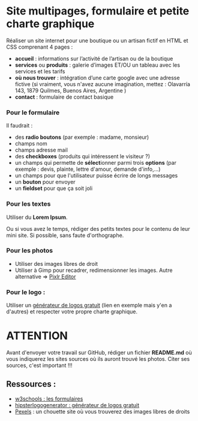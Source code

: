 # Site multipages, formulaire et petite charte graphique

Réaliser un site internet pour une boutique ou un artisan fictif en HTML et CSS comprenant 4 pages :
- **accueil** : informations sur l’activité de l’artisan ou de la boutique
- **services** ou **produits** : galerie d’images ET/OU un tableau avec les services et les tarifs
- **où nous trouver** : intégration d’une carte google avec une adresse fictive (si vraiment, vous n'avez aucune imagination, mettez : Olavarría 143, 1879 Quilmes, Buenos Aires, Argentine
)
- **contact** : formulaire de contact basique

### Pour le formulaire
Il faudrait :
- des **radio boutons** (par exemple : madame, monsieur)
- champs nom
- champs adresse mail
- des **checkboxes** (produits qui intéressent le visiteur ?)
- un champs qui permette de **sélect**ionner parmi trois **options** (par exemple : devis, plainte, lettre d'amour, demande d'info,...)
- un champs pour que l'utilisateur puisse écrire de longs messages
- un **bouton** pour envoyer
- un **fieldset** pour que ça soit joli

### Pour les textes
Utiliser du **Lorem Ipsum**.

Ou si vous avez le temps, rédiger des petits textes pour le contenu de leur mini site. Si possible, sans faute d'orthographe.

### Pour les photos
- Utiliser des images libres de droit
- Utiliser à Gimp pour recadrer, redimensionner les images. Autre alternative => [Pixlr Editor](https://pixlr.com/editor/)

### Pour le logo : 
Utiliser un [générateur de logos gratuit](https://www.hipsterlogogenerator.com) (lien en exemple mais y'en a d'autres) et respecter votre propre charte graphique.

# ATTENTION
Avant d'envoyer votre travail sur GitHub, rédiger un fichier **README.md** où vous indiquerez les sites sources où ils auront trouvé les photos. Citer ses sources, c'est important !!!

## Ressources :
- [w3schools : les formulaires](https://www.w3schools.com/html/html_forms.asp)
- [hipsterlogogenerator : générateur de logos gratuit](https://www.hipsterlogogenerator.com)
- [Pexels](https://www.pexels.com) : un chouette site où vous trouverez des images libres de droits
